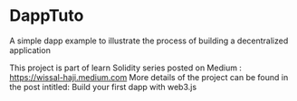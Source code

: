 # DappTuto
A simple dapp example to illustrate the process of building a decentralized application

This project is part of learn Solidity series posted on Medium : https://wissal-haji.medium.com
More details of the project can be found in the post intitled: Build your first dapp with web3.js

